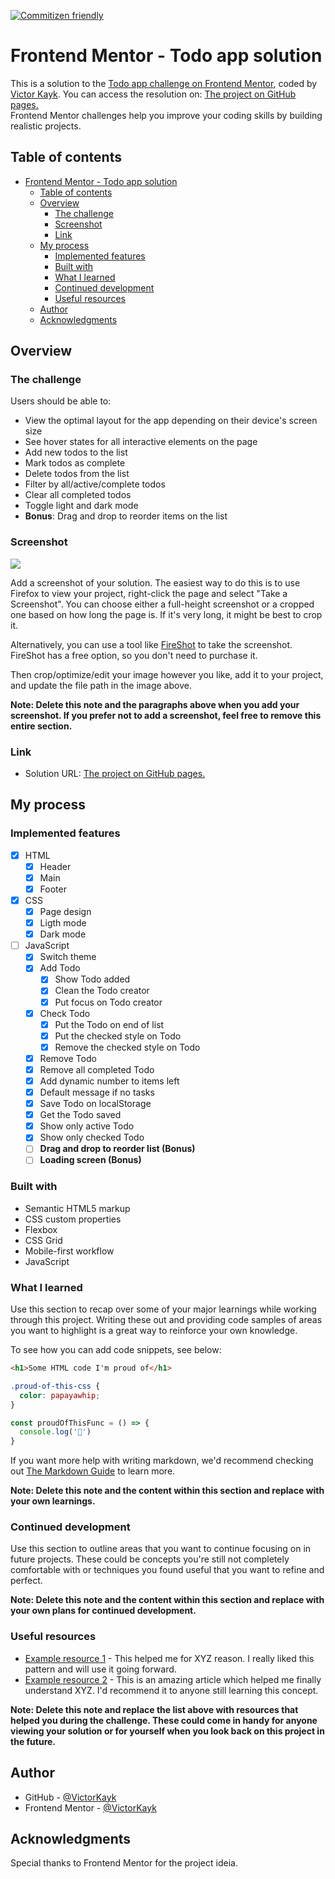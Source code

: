 [![Commitizen friendly](https://img.shields.io/badge/commitizen-friendly-brightgreen.svg)](http://commitizen.github.io/cz-cli/)

# Frontend Mentor - Todo app solution

This is a solution to the [Todo app challenge on Frontend Mentor](https://www.frontendmentor.io/challenges/todo-app-Su1_KokOW), coded by [Victor Kayk](https://github.com/VictorKayk). You can access the resolution on: [The project on GitHub pages.](https://victorkayk.github.io/Projetos-JavaScript/Todo-app/public/) <br>
Frontend Mentor challenges help you improve your coding skills by building realistic projects. 

## Table of contents

- [Frontend Mentor - Todo app solution](#frontend-mentor---todo-app-solution)
  - [Table of contents](#table-of-contents)
  - [Overview](#overview)
    - [The challenge](#the-challenge)
    - [Screenshot](#screenshot)
    - [Link](#link)
  - [My process](#my-process)
    - [Implemented features](#implemented-features)
    - [Built with](#built-with)
    - [What I learned](#what-i-learned)
    - [Continued development](#continued-development)
    - [Useful resources](#useful-resources)
  - [Author](#author)
  - [Acknowledgments](#acknowledgments)

## Overview

### The challenge

Users should be able to:

- View the optimal layout for the app depending on their device's screen size
- See hover states for all interactive elements on the page
- Add new todos to the list
- Mark todos as complete
- Delete todos from the list
- Filter by all/active/complete todos
- Clear all completed todos
- Toggle light and dark mode
- **Bonus**: Drag and drop to reorder items on the list

### Screenshot

![](./screenshot.jpg)

Add a screenshot of your solution. The easiest way to do this is to use Firefox to view your project, right-click the page and select "Take a Screenshot". You can choose either a full-height screenshot or a cropped one based on how long the page is. If it's very long, it might be best to crop it.

Alternatively, you can use a tool like [FireShot](https://getfireshot.com/) to take the screenshot. FireShot has a free option, so you don't need to purchase it. 

Then crop/optimize/edit your image however you like, add it to your project, and update the file path in the image above.

**Note: Delete this note and the paragraphs above when you add your screenshot. If you prefer not to add a screenshot, feel free to remove this entire section.**

### Link

- Solution URL: [The project on GitHub pages.](https://victorkayk.github.io/Projetos-JavaScript/Todo-app/public/)

## My process

### Implemented features

- [x] HTML
    - [x] Header
    - [x] Main
    - [x] Footer
- [x] CSS
    - [x] Page design
    - [x] Ligth mode
    - [x] Dark mode
- [ ] JavaScript
  - [x] Switch theme
  - [x] Add Todo
    - [x] Show Todo added
    - [x] Clean the Todo creator
    - [x] Put focus on Todo creator
  - [x] Check Todo
    - [x] Put the Todo on end of list
    - [x] Put the checked style on Todo
    - [x] Remove the checked style on Todo
  - [x] Remove Todo
  - [x] Remove all completed Todo
  - [x] Add dynamic number to items left
  - [x] Default message if no tasks
  - [x] Save Todo on localStorage
  - [x] Get the Todo saved
  - [x] Show only active Todo
  - [x] Show only checked Todo
  - [ ] **Drag and drop to reorder list (Bonus)**
  - [ ] **Loading screen (Bonus)**

### Built with

- Semantic HTML5 markup
- CSS custom properties
- Flexbox
- CSS Grid
- Mobile-first workflow
- JavaScript

### What I learned

Use this section to recap over some of your major learnings while working through this project. Writing these out and providing code samples of areas you want to highlight is a great way to reinforce your own knowledge.

To see how you can add code snippets, see below:

```html
<h1>Some HTML code I'm proud of</h1>
```
```css
.proud-of-this-css {
  color: papayawhip;
}
```
```js
const proudOfThisFunc = () => {
  console.log('🎉')
}
```

If you want more help with writing markdown, we'd recommend checking out [The Markdown Guide](https://www.markdownguide.org/) to learn more.

**Note: Delete this note and the content within this section and replace with your own learnings.**

### Continued development

Use this section to outline areas that you want to continue focusing on in future projects. These could be concepts you're still not completely comfortable with or techniques you found useful that you want to refine and perfect.

**Note: Delete this note and the content within this section and replace with your own plans for continued development.**

### Useful resources

- [Example resource 1](https://www.example.com) - This helped me for XYZ reason. I really liked this pattern and will use it going forward.
- [Example resource 2](https://www.example.com) - This is an amazing article which helped me finally understand XYZ. I'd recommend it to anyone still learning this concept.

**Note: Delete this note and replace the list above with resources that helped you during the challenge. These could come in handy for anyone viewing your solution or for yourself when you look back on this project in the future.**

## Author

- GitHub - [@VictorKayk](https://github.com/VictorKayk)
- Frontend Mentor - [@VictorKayk](https://www.frontendmentor.io/profile/VictorKayk)

## Acknowledgments

Special thanks to Frontend Mentor for the project ideia.
